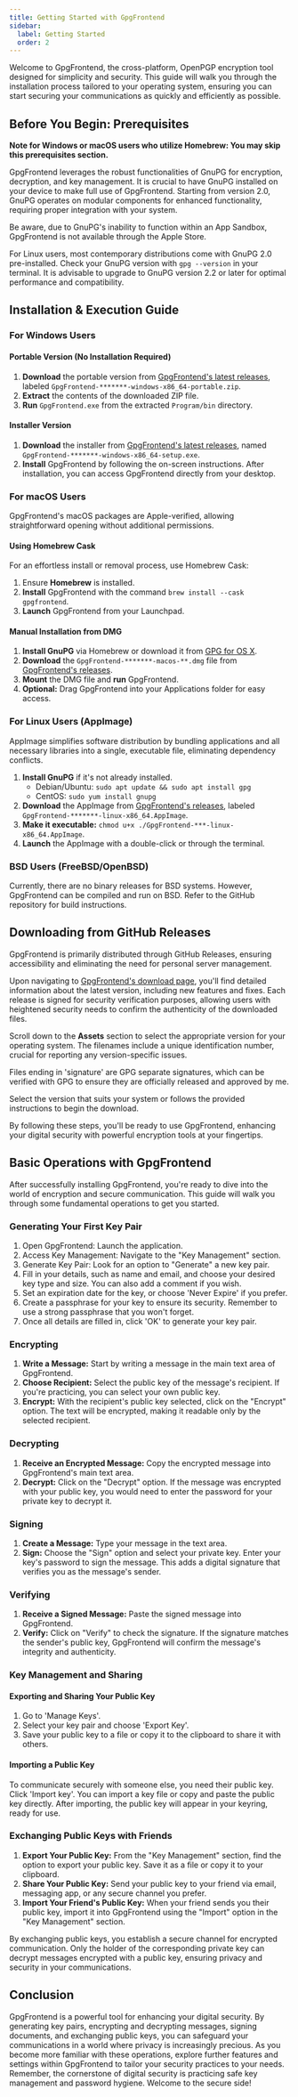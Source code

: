 ```yaml
---
title: Getting Started with GpgFrontend
sidebar:
  label: Getting Started
  order: 2
---
```


Welcome to GpgFrontend, the cross-platform, OpenPGP encryption tool designed for
simplicity and security. This guide will walk you through the installation
process tailored to your operating system, ensuring you can start securing your
communications as quickly and efficiently as possible.

## Before You Begin: Prerequisites

**Note for Windows or macOS users who utilize Homebrew: You may skip this
prerequisites section.**

GpgFrontend leverages the robust functionalities of GnuPG for encryption,
decryption, and key management. It is crucial to have GnuPG installed on your
device to make full use of GpgFrontend. Starting from version 2.0, GnuPG
operates on modular components for enhanced functionality, requiring proper
integration with your system.

Be aware, due to GnuPG's inability to function within an App Sandbox,
GpgFrontend is not available through the Apple Store.

For Linux users, most contemporary distributions come with GnuPG 2.0
pre-installed. Check your GnuPG version with `gpg --version` in your terminal.
It is advisable to upgrade to GnuPG version 2.2 or later for optimal performance
and compatibility.

## Installation & Execution Guide

### For Windows Users

#### Portable Version (No Installation Required)

1. **Download** the portable version from [GpgFrontend's latest
   releases](https://github.com/saturneric/GpgFrontend/releases/latest), labeled
   `GpgFrontend-*******-windows-x86_64-portable.zip`.
2. **Extract** the contents of the downloaded ZIP file.
3. **Run** `GpgFrontend.exe` from the extracted `Program/bin` directory.

#### Installer Version

1. **Download** the installer from [GpgFrontend's latest
   releases](https://github.com/saturneric/GpgFrontend/releases/latest), named
   `GpgFrontend-*******-windows-x86_64-setup.exe`.
2. **Install** GpgFrontend by following the on-screen instructions. After
   installation, you can access GpgFrontend directly from your desktop.

### For macOS Users

GpgFrontend's macOS packages are Apple-verified, allowing straightforward
opening without additional permissions.

#### Using Homebrew Cask

For an effortless install or removal process, use Homebrew Cask:

1. Ensure **Homebrew** is installed.
2. **Install** GpgFrontend with the command `brew install --cask gpgfrontend`.
3. **Launch** GpgFrontend from your Launchpad.

#### Manual Installation from DMG

1. **Install GnuPG** via Homebrew or download it from [GPG for OS
   X](https://sourceforge.net/projects/gpgosx/files).
2. **Download** the `GpgFrontend-*******-macos-**.dmg` file from [GpgFrontend's
   releases](https://github.com/saturneric/GpgFrontend/releases).
3. **Mount** the DMG file and **run** GpgFrontend.
4. **Optional:** Drag GpgFrontend into your Applications folder for easy access.

### For Linux Users (AppImage)

AppImage simplifies software distribution by bundling applications and all
necessary libraries into a single, executable file, eliminating dependency
conflicts.

1. **Install GnuPG** if it's not already installed.
   - Debian/Ubuntu: `sudo apt update && sudo apt install gpg`
   - CentOS: `sudo yum install gnupg`
2. **Download** the AppImage from [GpgFrontend's
   releases](https://github.com/saturneric/GpgFrontend/releases), labeled
   `GpgFrontend-*******-linux-x86_64.AppImage`.
3. **Make it executable:** `chmod u+x ./GpgFrontend-***-linux-x86_64.AppImage`.
4. **Launch** the AppImage with a double-click or through the terminal.

### BSD Users (FreeBSD/OpenBSD)

Currently, there are no binary releases for BSD systems. However, GpgFrontend
can be compiled and run on BSD. Refer to the GitHub repository for build
instructions.

## Downloading from GitHub Releases

GpgFrontend is primarily distributed through GitHub Releases, ensuring
accessibility and eliminating the need for personal server management.

Upon navigating to [GpgFrontend's download
page](https://github.com/saturneric/GpgFrontend/releases/latest), you'll find
detailed information about the latest version, including new features and fixes.
Each release is signed for security verification purposes, allowing users with
heightened security needs to confirm the authenticity of the downloaded files.

Scroll down to the **Assets** section to select the appropriate version for your
operating system. The filenames include a unique identification number, crucial
for reporting any version-specific issues.

Files ending in 'signature' are GPG separate signatures, which can be verified
with GPG to ensure they are officially released and approved by me.

Select the version that suits your system or follows the provided instructions
to begin the download.

By following these steps, you'll be ready to use GpgFrontend, enhancing your
digital security with powerful encryption tools at your fingertips.

## Basic Operations with GpgFrontend

After successfully installing GpgFrontend, you're ready to dive into the world
of encryption and secure communication. This guide will walk you through some
fundamental operations to get you started.

### Generating Your First Key Pair

1. Open GpgFrontend: Launch the application.
2. Access Key Management: Navigate to the "Key Management" section.
3. Generate Key Pair: Look for an option to "Generate" a new key pair.
4. Fill in your details, such as name and email, and choose your desired key
   type and size. You can also add a comment if you wish.
5. Set an expiration date for the key, or choose 'Never Expire' if you prefer.
6. Create a passphrase for your key to ensure its security. Remember to use a
   strong passphrase that you won't forget.
7. Once all details are filled in, click 'OK' to generate your key pair.

### Encrypting

1. **Write a Message:** Start by writing a message in the main text area of
   GpgFrontend.
2. **Choose Recipient:** Select the public key of the message's recipient. If
   you're practicing, you can select your own public key.
3. **Encrypt:** With the recipient's public key selected, click on the "Encrypt"
   option. The text will be encrypted, making it readable only by the selected
   recipient.

### Decrypting

1. **Receive an Encrypted Message:** Copy the encrypted message into
   GpgFrontend's main text area.
2. **Decrypt:** Click on the "Decrypt" option. If the message was encrypted with
   your public key, you would need to enter the password for your private key to
   decrypt it.

### Signing

1. **Create a Message:** Type your message in the text area.
2. **Sign:** Choose the "Sign" option and select your private key. Enter your
   key's password to sign the message. This adds a digital signature that
   verifies you as the message's sender.

### Verifying

1. **Receive a Signed Message:** Paste the signed message into GpgFrontend.
2. **Verify:** Click on "Verify" to check the signature. If the signature
   matches the sender's public key, GpgFrontend will confirm the message's
   integrity and authenticity.

### Key Management and Sharing

#### Exporting and Sharing Your Public Key

1. Go to 'Manage Keys'.
2. Select your key pair and choose 'Export Key'.
3. Save your public key to a file or copy it to the clipboard to share it with
   others.

#### Importing a Public Key

To communicate securely with someone else, you need their public key. Click
'Import key'. You can import a key file or copy and paste the public key
directly. After importing, the public key will appear in your keyring, ready for
use.

### Exchanging Public Keys with Friends

1. **Export Your Public Key:** From the "Key Management" section, find the
   option to export your public key. Save it as a file or copy it to your
   clipboard.
2. **Share Your Public Key:** Send your public key to your friend via email,
   messaging app, or any secure channel you prefer.
3. **Import Your Friend's Public Key:** When your friend sends you their public
   key, import it into GpgFrontend using the "Import" option in the "Key
   Management" section.

By exchanging public keys, you establish a secure channel for encrypted
communication. Only the holder of the corresponding private key can decrypt
messages encrypted with a public key, ensuring privacy and security in your
communications.

## Conclusion

GpgFrontend is a powerful tool for enhancing your digital security. By
generating key pairs, encrypting and decrypting messages, signing documents, and
exchanging public keys, you can safeguard your communications in a world where
privacy is increasingly precious. As you become more familiar with these
operations, explore further features and settings within GpgFrontend to tailor
your security practices to your needs. Remember, the cornerstone of digital
security is practicing safe key management and password hygiene. Welcome to the
secure side!
